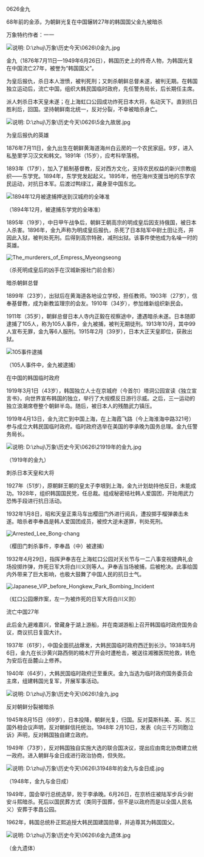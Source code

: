 0626金九



68年前的金添，为朝鲜光复在中国辗转27年的韩国国父金九被暗杀

万象特约作者：一一

![说明: D:\zhuj\万象\历史今天\0626\0金九.jpg](0金九.jpg)



金九（1876年7月11日—1949年6月26日），韩国历史上的传奇人物，为韩国光复在中国流亡27年，被誉为“韩国国父”。

为皇后报仇，杀日本人泄愤，被判死刑；又刺杀朝鲜总督未遂，被判无期。在韩国独立运动后，流亡中国，组织大韩民国临时政府，先任警务局长，后长期任主席。

派人刺杀日本天皇未遂；在上海虹口公园成功炸死日本大将，名动天下。直到抗日胜利后，回国。坚持朝鲜南北统一，反对分裂，不幸被暗杀身亡。 

![说明: D:\zhuj\万象\历史今天\0626\5金九故居.jpg](金九故居.jpeg)

 

为皇后报仇的英雄

1876年7月11日，金九出生在朝鲜黄海道海州白云房的一个农民家庭。9岁，进入私塾里学习汉文和韩文。1891年（15岁），应考科举落榜。

1893年（17岁），加入了抵制基督教，反对西方文化，支持农民权益的新兴宗教组织——东学党。1894年，东学党发起起义。1895年，他在海州支援当地的东学农民运动，对抗日本军。后渡过鸭绿江，藏身至中国东北。

![1894年12月被逮捕押送到汉城府的全琫准](1894年12月被逮捕押送到汉城府的全琫准.JPG)

（1894年12月，被逮捕东学党的全琫准）

1895年（19岁），中日甲午战争后，朝鲜王朝高宗的明成皇后因支持俄国，被日本人杀害。1896年，金九声称为明成皇后报仇，杀死了日本陆军中尉土田让亮，并因此入狱，被判处死刑。后得到高宗特赦，减刑出狱。该事件使他成为名噪一时的英雄。

![The_murderers_of_Empress_Myeongseong](The_murderers_of_Empress_Myeongseong.jpg)

（杀死明成皇后的凶手在汉城新报社门前合影）

暗杀朝鲜总督

1899年（23岁），出狱后在黄海道各地设立学校，担任教师。1903年（27岁），信奉基督教，成为新教监理宗的会友。1910年（34岁），参加维新组织新民会。

1911年（35岁），朝鲜总督日本人寺内正毅在视察途中，遭遇暗杀未遂。日本随即逮捕了105人，称为105人事件，金九被捕，被判无期徒刑。1913年10月，其中99人宣布无罪，金九等6人服刑。1915年2月（39岁），日本大正天皇即位，获赦出狱。

![105事件逮捕](105事件逮捕.jpg)

（105人事件中，金九被逮捕）

在中国的韩国临时政府

1919年3月1日（43岁），韩国独立人士在京城府（今首尔）塔洞公园宣读《独立宣言书》，向世界宣布韩国的独立，举行了大规模反日游行示威。之后，三一运动的独立浪潮席卷整个朝鲜半岛。随后，被日本人的残酷武力镇压。

1919年4月13日，金九流亡到中国上海，在上海霞飞路（今上海淮海中路321号）参与成立大韩民国临时政府。临时政府选举在美国的李承晚为国务总理。金九任警务局长。

![说明: D:\zhuj\万象\历史今天\0626\21919年的金九.jpg](21919年的金九.jpg)

（1919年的金九）

刺杀日本天皇和大将

1927年（51岁），原朝鲜王朝的皇太子李垠到上海，金九计划劫持他反日，未能成功。1928年，组织韩国国民党，任总裁。组成秘密结社韩人爱国团，开始用武力恐怖手段进行抗日活动。

1932年1月8日，昭和天皇正乘马车出樱田门外进行阅兵，遭投掷手榴弹袭击未遂。暗杀者李奉昌是韩人爱国团成员，被控大逆未遂罪，判处死刑。

![Arrested_Lee_Bong-chang](Arrested_Lee_Bong-chang.JPG)

（樱田门刺杀事件，李奉昌（中）被逮捕）

1932年4月29日，指挥尹奉吉在上海虹口公园对天长节与一二八事变祝捷典礼会场投掷炸弹，炸死日军大将白川义则等人。尹奉吉当场被捕，后被枪决。此事给国内外带来了巨大影响，也极大鼓舞了中国人民的抗日士气。

![Japanese_VIP_before_Hongkew_Park_Bombing_Incident](Japanese_VIP_before_Hongkew_Park_Bombing_Incident.JPG)

（虹口公园爆炸案，左一为被炸死的日军大将白川义则）

流亡中国27年

此后金九避难嘉兴，曾藏身于湖上游船，并在南湖游船上召开韩国临时政府国务会议，商议抗日复国大计。

1937年（61岁），中国全面抗战爆发，大韩民国临时政府西迁到长沙。1938年5月6日，金九在长沙黄兴路西侧的楠木厅开会时遭枪击，被送往湘雅医院抢救，转危为安后在岳麓山上修养。

1940年（64岁），大韩民国临时政府迁至重庆。金九当选为临时政府国务委员会主席，组建韩国光复军，开展军事活动。

![说明: D:\zhuj\万象\历史今天\0626\1金九.jpg](1金九.jpg)

反对朝鲜分裂被暗杀

1945年8月15日（69岁），日本投降，朝鲜光复，归国。反对莫斯科美、英、苏三国外相会议声明，反对朝鲜信托统治。1948年 2月10日，发表《向三千万同胞泣诉》声明，反对韩国独自建立政府。

1949年（73岁），反对韩国独自实施大选的联合国决议，提出应由南北协商建立统一政府。进入朝鲜与金日成进行政治协商，但失败。

![说明: D:\zhuj\万象\历史今天\0626\31948年的金九与金日成.jpg](31948年的金九与金日成.jpg)

（1948年，金九与金日成）

1949年，国会举行总统选举，败于李承晚。6月26日，在京桥庄被陆军步兵少尉安斗熙暗杀。死后以国民葬方式（类同于国葬，但不是以政府而是以全国人民名义）安葬于孝昌公园。

1962年，韩国总统朴正熙追授大韩民国建国勋章，并追尊其为韩国国父。

![说明: D:\zhuj\万象\历史今天\0626\6金九遗体.jpg](6金九遗体.jpg)

（金九遗体）